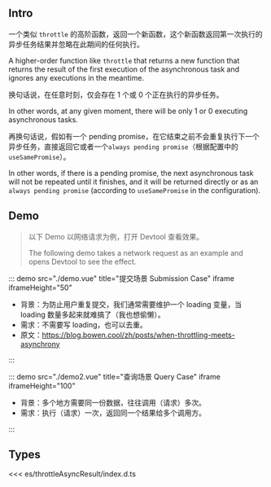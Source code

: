 ## Intro

一个类似 `throttle` 的高阶函数，返回一个新函数，这个新函数返回第一次执行的异步任务结果并忽略在此期间的任何执行。

A higher-order function like `throttle` that returns a new function that returns the result of the first execution of the asynchronous task and ignores any executions in the meantime.

换句话说，在任意时刻，仅会存在 1 个或 0 个正在执行的异步任务。

In other words, at any given moment, there will be only 1 or 0 executing asynchronous tasks.

再换句话说，假如有一个 pending promise，在它结束之前不会重复执行下一个异步任务，直接返回它或者一个`always pending promise`（根据配置中的 `useSamePromise`）。

In other words, if there is a pending promise, the next asynchronous task will not be repeated until it finishes, and it will be returned directly or as an `always pending promise` (according to `useSamePromise` in the configuration).

## Demo

> 以下 Demo 以网络请求为例，打开 Devtool 查看效果。
>
> The following demo takes a network request as an example and opens Devtool to see the effect.

::: demo src="./demo.vue" title="提交场景 Submission Case" iframe iframeHeight="50"

- 背景：为防止用户重复提交，我们通常需要维护一个 loading 变量，当 loading 数量多起来就难搞了（我也想偷懒）。
- 需求：不需要写 loading，也可以去重。
- 原文：https://blog.bowen.cool/zh/posts/when-throttling-meets-asynchrony

:::

::: demo src="./demo2.vue" title="查询场景 Query Case" iframe iframeHeight="100"

- 背景：多个地方需要同一份数据，往往调用（请求）多次。
- 需求：执行（请求）一次，返回同一个结果给多个调用方。

:::

## Types

<<< es/throttleAsyncResult/index.d.ts
